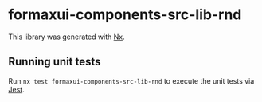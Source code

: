 # formaxui-components-src-lib-rnd

This library was generated with [Nx](https://nx.dev).

## Running unit tests

Run `nx test formaxui-components-src-lib-rnd` to execute the unit tests via [Jest](https://jestjs.io).
